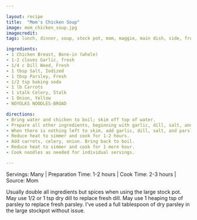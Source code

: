 ```yaml
---

layout: recipe
title:  "Mom's Chicken Soup"
image: mom_chicken_soup.jpg
imagecredit: 
tags: lunch, dinner, soup, stock pot, mom, maggie, main dish, side, frozen

ingredients:
- 1 Chicken Breast, Bone-in (whole)
- 1-2 cloves Garlic, fresh
- 1/4 c Dill Weed, Fresh
- 1 tbsp Salt, Iodized
- 1 tbsp Parsley, Fresh
- 1/2 tsp baking soda
- 1 lb Carrots
- 1 stalk Celery, Stalk
- 1 Onion, Yellow
- NOYOLKS NOODLES-BROAD

directions:
- Bring water and chicken to boil; skim off top of water. 
- Prepare all other ingredients, beginning with garlic, dill, salt, and parsley.
- When there is nothing left to skim, add garlic, dill, salt, and parsley.
- Reduce heat to simmer and cook for 1-2 hours.
- Add carrots, celery, onion. Bring back to boil.
- Reduce heat to simmer and cook for 1 more hour.
- Cook noodles as needed for individual servings.

---
```


Servings: Many | Preparation Time: 1-2 hours | Cook Time: 2-3 hours | Source: Mom

Usually double all ingredients but spices when using the large stock pot.
May use 1/2 or 1 tsp dry dill to replace fresh dill.
May use 1 heaping tsp of parsley to replace fresh parsley. I've used a full tablespoon of dry parsley in the large stockpot without issue.

